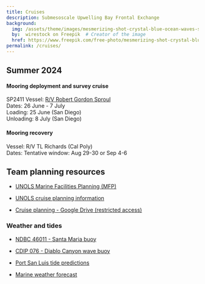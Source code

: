 ```yaml
---
title: Cruises
description: Submesoscale Upwelling Bay Frontal Exchange
background:
  img: /assets/theme/images/mesmerizing-shot-crystal-blue-ocean-waves-smaller.png
  by:  wirestock on Freepik  # Creator of the image
  href: https://www.freepik.com/free-photo/mesmerizing-shot-crystal-blue-ocean-waves_17530073.htm#query=ocean%20background&position=3&from_view=keyword&trac
permalink: /cruises/
---
```


## Summer 2024

#### Mooring deployment and survey cruise

SP2411
Vessel: [R/V Robert Gordon Sproul](https://scripps.ucsd.edu/ships/sproul)  
Dates: 26 June - 7 July  
Loading: 25 June (San Diego)  
Unloading: 8 July (San Diego)  

#### Mooring recovery

Vessel: R/V TL Richards (Cal Poly)  
Dates: Tentative window: Aug 29-30 or Sep 4-6

## Team planning resources

* [UNOLS Marine Facilities Planning (MFP)](https://mfp.us/)

* [UNOLS cruise planning information](https://www.unols.org/vessel-schedules/cruise-planning-information)

* [Cruise planning - Google Drive (restricted access)](https://drive.google.com/drive/folders/1qpKtVWYhwcbYkcDVA9oJ97laUhW7snCm?usp=sharing)

### Weather and tides

* [NDBC 46011 - Santa Maria buoy](https://www.ndbc.noaa.gov/station_page.php?station=46011)

* [CDIP 076 - Diablo Canyon wave buoy](https://cdip.ucsd.edu/m/products/summary/?stn=076p1)

* [Port San Luis tide predictions](https://tidesandcurrents.noaa.gov/noaatidepredictions.html?id=9412110&units=standard&bdate=20240626&edate=20240708&timezone=LST/LDT&clock=12hour&datum=MLLW&interval=hilo&action=dailychart)

* [Marine weather forecast](https://marine.weather.gov/MapClick.php?zoneid=PZZ645)